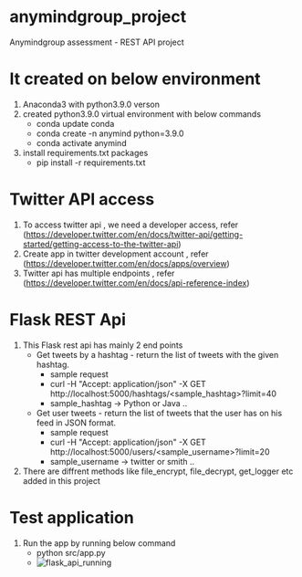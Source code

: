 # anymindgroup_project
Anymindgroup assessment - REST API project

# It created on below environment
1. Anaconda3 with python3.9.0 verson
2. created python3.9.0 virtual environment with below commands
    - conda update conda
    - conda create -n anymind python=3.9.0
    - conda activate anymind
3. install requirements.txt packages
    - pip install -r requirements.txt
     
# Twitter API access
1. To access twitter api , we need a developer access, refer (https://developer.twitter.com/en/docs/twitter-api/getting-started/getting-access-to-the-twitter-api)
2. Create app in twitter development account , refer (https://developer.twitter.com/en/docs/apps/overview)
3. Twitter api has multiple endpoints , refer (https://developer.twitter.com/en/docs/api-reference-index)

# Flask REST Api
1. This Flask rest api has mainly 2 end points
    - Get tweets by a hashtag - return the list of tweets with the given hashtag.
      - sample request
      - curl -H "Accept: application/json" -X GET http://localhost:5000/hashtags/<sample_hashtag>?limit=40
      - sample_hashtag -> Python or Java ..
    - Get user tweets - return the list of tweets that the user has on his feed in JSON format.
      - sample request
      - curl -H "Accept: application/json" -X GET http://localhost:5000/users/<sample_username>?limit=20
      - sample_username -> twitter or smith ..
2. There are diffrent methods like file_encrypt, file_decrypt, get_logger etc added in this project

# Test application
1. Run the app by running below command
    - python src/app.py
    - ![flask_api_running](https://user-images.githubusercontent.com/34347368/137393316-c72e78c6-b14a-46ce-8d3c-d48501c0fb12.PNG)

   
   
